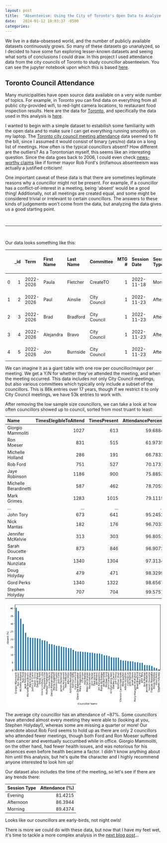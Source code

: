 ```yaml
---
layout: post
title:  "Absenteeism: Using the City of Toronto's Open Data to Analyze Councillor Voting Behaviour"
date:   2024-01-12 18:03:37 -0500
categories: 
---
```


We live in a data-obsessed world, and the number of publicly available datasets continuously grows. So many of these datasets go unanalyzed, so I decided to have some fun exploring lesser-known datasets and seeing what sorts of conclusions I could draw. In this project I used attendance data from the city councils of Toronto to study councillor absenteeism. You can see the jupyter notebook upon which this is based [here](https://github.com/mccarthy17mark/councillors/blob/master/councillor_attendance.ipynb).

## Toronto Council Attendance

Many municipalities have open source data available on a very wide number of topics. For example, in Toronto you can find data on everything from all public city-provided wifi, to red-light camera locations, to restaurant food inspection results. Here are the data for [Toronto](https://open.toronto.ca/), and specifically the data used in this analysis is [here](https://open.toronto.ca/dataset/members-of-toronto-city-council-meeting-attendance/).

I wanted to begin with a simple dataset to estabilish some familiarity with the open data and to make sure I can get everything running smoothly on my laptop. The [Toronto city council meeting attendance](https://open.toronto.ca/dataset/members-of-toronto-city-council-meeting-attendance/) data seemed to fit the bill, since I assumed it would consist of binary (yes/no) data on a long list of meetings. How often is the typical councillors absent? How different are the outliers? As a Torontonian myself, this seems like an interesting question. Since the data goes back to 2006, I could even check [news-worthy claims](https://www.cp24.com/news/ford-has-better-voting-record-than-21-councillors-1.1028328) like if former mayor Rob Ford's (in)famous absenteeism was actually a justified criticism!

One important caveat of these data is that there are sometimes legitimate reasons why a councillor might not be present. For example, if a councillor has a conflict-of-interest in a meeting, being 'absent' would be a good thing! Additionally, not all meetings are created equal, and some might be considered trivial or irrelevant to certain councillors. The answers to these kinds of judgements won't come from the data, but analyzing the data gives us a good starting point.

<br>

---

<br>

Our data looks something like this:

|    |   _id | Term      | First Name   | Last Name   | Committee    |   MTG # | Session Date   | Session Type   | Session Start-End Time   | Present   |
|---:|------:|:----------|:-------------|:------------|:-------------|--------:|:---------------|:---------------|:-------------------------|:----------|
|  0 |     1 | 2022-2026 | Paula        | Fletcher    | CreateTO     |       1 | 2022-11-18     | Morning        | 09:31AM - 09:50AM        | N         |
|  1 |     2 | 2022-2026 | Paul         | Ainslie     | City Council |       1 | 2022-11-23     | Afternoon      | 14:03PM - 15:25PM        | Y         |
|  2 |     3 | 2022-2026 | Brad         | Bradford    | City Council |       1 | 2022-11-23     | Afternoon      | 14:03PM - 15:25PM        | Y         |
|  3 |     4 | 2022-2026 | Alejandra    | Bravo       | City Council |       1 | 2022-11-23     | Afternoon      | 14:03PM - 15:25PM        | Y         |
|  4 |     5 | 2022-2026 | Jon          | Burnside    | City Council |       1 | 2022-11-23     | Afternoon      | 14:03PM - 15:25PM        | Y         |

We can imagine it as a giant table with one row per councillor/mayor per meeting. We get a Y/N for whether they've attended the meeting, and when the meeting occurred. This data includes not only City Council meetings, but also various committees which typically only include a subset of the councillors. This is 86k entries over 17 years, though if we restrict it to only City Council meetings, we have 53k entries to work with.

After removing the low sample size councillors, we can take a look at how often councillors showed up to council, sorted from most truant to least:

| Name                     |   TimesElegibleToAttend |   TimesPresent |   AttendancePercent |
|:-------------------------|------------------------:|---------------:|--------------------:|
| Giorgio Mammoliti        |                    1027 |            613 |             59.6884 |
| Ron Moeser               |                     831 |            515 |             61.9735 |
| Michelle Holland         |                     286 |            191 |             66.7832 |
| Rob Ford                 |                     751 |            527 |             70.1731 |
| Jaye Robinson            |                    1186 |            900 |             75.8853 |
| Michelle Berardinetti    |                     587 |            462 |             78.7053 |
| Mark Grimes              |                    1283 |           1015 |             79.1115 |
| ...                      |                     ... |            ... |             ...     |
| John Tory                |                     673 |            641 |             95.2452 |
| Nick Mantas              |                     182 |            176 |             96.7033 |
| Jennifer McKelvie        |                     313 |            303 |             96.8051 |
| Sarah Doucette           |                     873 |            846 |             96.9072 |
| Frances Nunziata         |                    1340 |           1304 |             97.3134 |
| Doug Holyday             |                     479 |            471 |             98.3299 |
| Gord Perks               |                    1340 |           1322 |             98.6567 |
| Stephen Holyday          |                     707 |            704 |             99.5757 |

![Attendance bar chart](/assets/posts/councillorAbsenteeism/attendance_bar_chart.png)

The average city councillor has an attendance of ~87%. Some councillors have attended almost every meeting they were able to (looking at you, Stephen Holyday!), whereas some are missing a quarter or more! Our anecdote about Rob Ford seems to hold up as there are only 2 councillors who attended fewer meetings, though both Ford and Ron Moeser suffered from cancer and eventually succumbed while in office. Giorgio Mammoliti, on the other hand, had fewer health issues, and was notorious for his absences even before health became a factor. I didn't know anything about him until this analysis, but he's quite the character and I highly recommend anyone interested to look him up!<br>

Our dataset also includes the time of the meeting, so let's see if there are any trends there:

| Session Type   |      Attendance (%) |
|:---------------|--------------------:|
| Evening        |             81.4215 |
| Afternoon      |             86.3944 |
| Morning        |             89.4374 |

Looks like our councillors are early-birds, not night owls!

There is more we could do with these data, but now that I have my feet wet, it's time to tackle a more complex analysis in the [next blog post]()... 

[//]: # (This may be the most platform independent comment)



